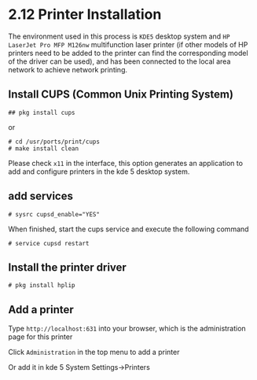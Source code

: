 # 2.12 Printer Installation

The environment used in this process is `KDE5` desktop system and `HP LaserJet Pro MFP M126nw` multifunction laser printer (if other models of HP printers need to be added to the printer can find the corresponding model of the driver can be used), and has been connected to the local area network to achieve network printing.

## Install CUPS (Common Unix Printing System)

```
## pkg install cups
```

or

```
# cd /usr/ports/print/cups
# make install clean
```

Please check ``x11`` in the interface, this option generates an application to add and configure printers in the kde 5 desktop system.

## add services

```
# sysrc cupsd_enable="YES"
```

When finished, start the cups service and execute the following command

```
# service cupsd restart
```

## Install the printer driver

```
# pkg install hplip
```

## Add a printer

Type `http://localhost:631` into your browser, which is the administration page for this printer

Click `Administration` in the top menu to add a printer

Or add it in kde 5 System Settings->Printers

